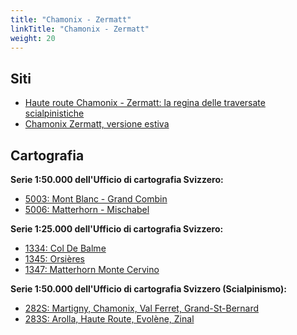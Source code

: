 ```yaml
---
title: "Chamonix - Zermatt"
linkTitle: "Chamonix - Zermatt"
weight: 20
---
```


## Siti

- [Haute route Chamonix - Zermatt: la regina delle traversate scialpinistiche]
- [Chamonix Zermatt, versione estiva]

## Cartografia

**Serie 1:50.000 dell'Ufficio di cartografia Svizzero:**

- [5003: Mont Blanc - Grand Combin]
- [5006: Matterhorn - Mischabel]

**Serie 1:25.000 dell'Ufficio di cartografia Svizzero:**

- [1334: Col De Balme]
- [1345: Orsières]
- [1347: Matterhorn Monte Cervino]

**Serie 1:50.000 dell'Ufficio di cartografia Svizzero (Scialpinismo):**

- [282S: Martigny, Chamonix, Val Ferret, Grand-St-Bernard]
- [283S: Arolla, Haute Route, Evolène, Zinal]

[Haute route Chamonix - Zermatt: la regina delle traversate scialpinistiche]: https://www.planetmountain.com/it/notizie/neve-sci-alpinismo/haute-route-chamonix-zermatt-la-regina-delle-traversate-scialpinistiche.html
[Chamonix Zermatt, versione estiva]: http://www.lyskamm4000.it/web/product/details/105/chamonix-zermatt-versione-estiva

[5003: Mont Blanc - Grand Combin]: https://www.stella-alpina.com/it/prodotto/dettaglio/2465-5003-mont-blanc-grand-combin
[5006: Matterhorn - Mischabel]: https://www.stella-alpina.com/it/prodotto/dettaglio/2468-5006-matterhorn-mischabel

[1334: Col De Balme]: https://www.stella-alpina.com/it/prodotto/dettaglio/5525-1344-col-de-balme
[1345: Orsières]: https://www.stella-alpina.com/it/prodotto/dettaglio/5526-1345-orsires
[1347: Matterhorn Monte Cervino]: https://www.stella-alpina.com/it/prodotto/dettaglio/5528-1347-matterhorn-monte-cervino

[282S: Martigny, Chamonix, Val Ferret, Grand-St-Bernard]: https://www.stella-alpina.com/it/prodotto/dettaglio/2223-282s-martigny-chamonix-val-ferret-grand-st-bernard
[283S: Arolla, Haute Route, Evolène, Zinal]: https://www.stella-alpina.com/it/prodotto/dettaglio/25833-283s-arolla-haute-route-evolne-zinal

